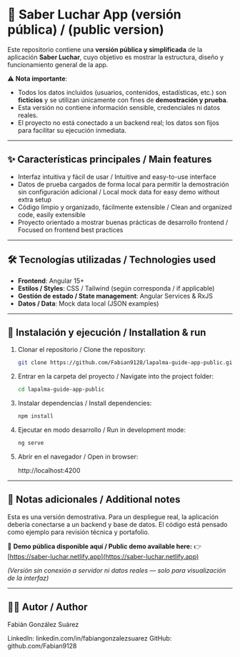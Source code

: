# 📌 Saber Luchar App (versión pública) / (public version)

Este repositorio contiene una **versión pública y simplificada** de la aplicación **Saber Luchar**, cuyo objetivo es mostrar la estructura, diseño y funcionamiento general de la app.

⚠️ **Nota importante**:
- Todos los datos incluidos (usuarios, contenidos, estadísticas, etc.) son **ficticios** y se utilizan únicamente con fines de **demostración y prueba**.
- Esta versión no contiene información sensible, credenciales ni datos reales.
- El proyecto no está conectado a un backend real; los datos son fijos para facilitar su ejecución inmediata.

---

## ✨ Características principales / Main features

- Interfaz intuitiva y fácil de usar / Intuitive and easy-to-use interface
- Datos de prueba cargados de forma local para permitir la demostración sin configuración adicional / Local mock data for easy demo without extra setup
- Código limpio y organizado, fácilmente extensible / Clean and organized code, easily extensible
- Proyecto orientado a mostrar buenas prácticas de desarrollo frontend / Focused on frontend best practices

---

## 🛠️ Tecnologías utilizadas / Technologies used

- **Frontend**: Angular 15+
- **Estilos / Styles**: CSS / Tailwind (según corresponda / if applicable)
- **Gestión de estado / State management**: Angular Services & RxJS
- **Datos / Data**: Mock data local (JSON examples)

---

## 🚀 Instalación y ejecución / Installation & run

1. Clonar el repositorio / Clone the repository:
   ```bash
   git clone https://github.com/Fabian9128/lapalma-guide-app-public.git

2. Entrar en la carpeta del proyecto / Navigate into the project folder:
   ```bash
   cd lapalma-guide-app-public

3. Instalar dependencias / Install dependencies:
   ```bash
   npm install

4. Ejecutar en modo desarrollo / Run in development mode:
   ```bash
   ng serve

5. Abrir en el navegador / Open in browser:

   http://localhost:4200

---

## 📖 Notas adicionales / Additional notes

Esta es una versión demostrativa.
Para un despliegue real, la aplicación debería conectarse a un backend y base de datos.
El código está pensado como ejemplo para revisión técnica y portafolio.

🔗 **Demo pública disponible aquí / Public demo available here:**
👉 [https://saber-luchar.netlify.app](https://saber-luchar.netlify.app)

*(Versión sin conexión a servidor ni datos reales — solo para visualización de la interfaz)*

---

## 👨‍💻 Autor / Author

Fabián González Suárez

LinkedIn: linkedin.com/in/fabiangonzalezsuarez
GitHub: github.com/Fabian9128
